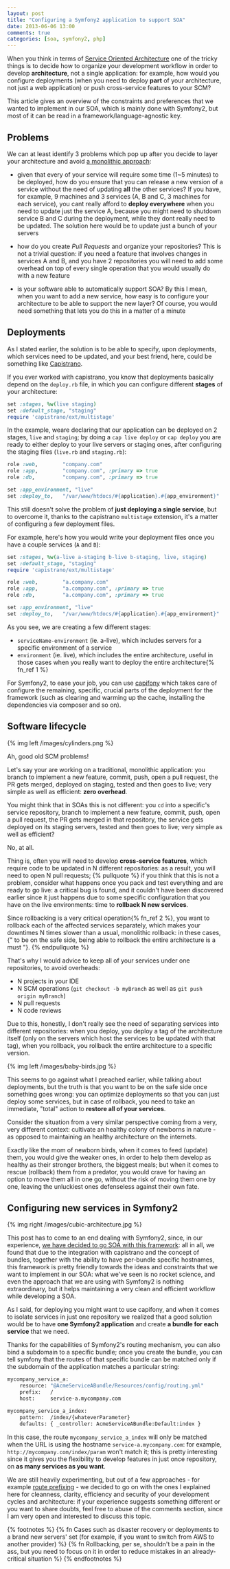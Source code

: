 ```yaml
---
layout: post
title: "Configuring a Symfony2 application to support SOA"
date: 2013-06-06 13:00
comments: true
categories: [soa, symfony2, php]
---
```


When you think in terms of
[Service Oriented Architecture](/refactoring-your-architecture-go-for-soa/)
one of the tricky things is to decide
how to organize your development workflow
in order to develop **architecture**,
not a single application: for example, how would
you configure deployments (when you need
to deploy **part** of your architecture, not
just a web application) or push cross-service
features to your SCM?

<!-- more -->

This article gives an overview of the constraints
and preferences that we wanted to implement
in our SOA, which is mainly done with Symfony2,
but most of it can be read in a
framework/language-agnostic key.

## Problems

We can at least identify 3 problems which pop
up after you decide to layer your architecture
and avoid [a monolithic approach](http://www.slideshare.net/odino/the-rocket-internet-experience-phptostart-2013-in-turin/103):

* given that every of your service will require
some time (1~5 minutes) to be deployed, how do you
ensure that you can release a new version of a service
without the need of updating **all** the other
services?
If you have, for example, 9 machines and 3 services
(A, B and C, 3 machines for each service),
you cant really afford to **deploy everywhere**
when you need to update just the service A, because
you might need to shutdown service B and C during the
deployment, while they dont really need to be updated.
The solution here would be to update just a bunch of
your servers

* how do you create *Pull Requests* and organize your
repositories? This is not a trivial question: if you
need a feature that involves changes in services A and B,
and you have 2 repositories you will need to add some
overhead on top of every single operation that you
would usually do with a new feature

* is your software able to automatically support SOA?
By this I mean, when you want to add a new service,
how easy is to configure your architecture to be able
to support the new layer? Of course, you would need
something that lets you do this in a matter of a minute

## Deployments

As I stated earlier, the solution is to be able
to specify, upon deployments, which services need
to be updated, and your best friend, here, could
be something like [Capistrano](https://github.com/capistrano/capistrano).

If you ever worked with capistrano, you know
that deployments basically depend on the `deploy.rb` file,
in which you can configure different **stages** of your
architecture:

``` ruby
set :stages, %w(live staging)
set :default_stage, "staging"
require 'capistrano/ext/multistage'
```

In the example, weare declaring that our application
can be deployed on 2 stages, `live` and `staging`; by doing a
`cap live deploy` or `cap deploy` you are ready to either deploy to your live
servers or staging ones, after configuring the staging
files (`live.rb` and `staging.rb`):

``` ruby An example live.rb
role :web,        "company.com"
role :app,        "company.com", :primary => true
role :db,         "company.com", :primary => true

set :app_environment, "live"
set :deploy_to,   "/var/www/htdocs/#{application}.#{app_environment}"
```

This still doesn't solve the problem of
**just deploying a single service**, but to
overcome it, thanks to the capistrano `multistage`
extension, it's a matter of configuring a few deployment
files.

For example, here's how you would write your deployment
files once you have a couple services (`A` and `B`):

``` ruby deploy.rb
set :stages, %w(a-live a-staging b-live b-staging, live, staging)
set :default_stage, "staging"
require 'capistrano/ext/multistage'
```

``` ruby a-live.rb
role :web,        "a.company.com"
role :app,        "a.company.com", :primary => true
role :db,         "a.company.com", :primary => true

set :app_environment, "live"
set :deploy_to,   "/var/www/htdocs/#{application}.#{app_environment}"
```

As you see, we are creating a few different stages:

* `serviceName-environment` (ie. a-live), which includes servers for a
specific environment of a service
* `environment` (ie. live), which includes the entire architecture,
useful in those cases when you really want to deploy
the entire architecture{% fn_ref 1 %}

For Symfony2, to ease your job, you can use
[capifony](http://capifony.org/) which takes
care of configure the remaining,
specific, crucial parts of the deployment for the
framework (such as clearing and warming up the cache,
installing the dependencies via composer and so on).

## Software lifecycle

{% img left /images/cylinders.png %}

Ah, good old SCM problems!

Let's say your are working on a traditional, monolithic application:
you branch to implement a new feature, commit, push, open
a pull request, the PR gets merged, deployed on staging, tested and
then goes to live; very simple as well as efficient:
**zero overhead**.

You might think that in SOAs this is not different: you `cd` into a
specific's service repository, branch to
implement a new feature, commit, push, open
a pull request, the PR gets merged in that repository, the service gets deployed
on its staging servers, tested and then goes to live;
very simple as well as efficient?

No, at all.

Thing is, often you will need to develop **cross-service
features**, which require code to be updated in N different
repositories: as a result, you will need to open N pull requests;
{% pullquote %}
if you think that this is not a problem, consider what happens
once you pack and test everything and are ready to go live:
a critical bug is found, and it couldn't have been discovered
earlier since it just happens due to some specific configuration
that you have on the live environments: time to **rollback N new services**.

Since rollbacking is a very critical operation{% fn_ref 2 %}, you
want to rollback each of the affected services separately, which makes your
downtimes N times slower than a usual, monolithic rollback: in these
cases, {" to be on the safe side, being able to rollback the
entire architecture is a must "}.
{% endpullquote %}

That's why I would advice to keep all of your services under
one repositories, to avoid overheads:

* N projects in your IDE
* N SCM operations (`git checkout -b myBranch` as well as `git push origin myBranch`)
* N pull requests
* N code reviews

Due to this, honestly, I don't really see the need of separating services
into different repositories: when you deploy, you deploy a tag of the architecture
itself (only on the servers which host the services to be updated with that tag),
when you rollback, you rollback the entire architecture to a specific
version.

{% img left /images/baby-birds.jpg %}

This seems to go against what I preached earlier, while talking
about deployments, but the truth is that you want to be on the safe side
once something goes wrong: you can optimize deployments so that you can
just deploy some services, but in case of rollback, you need to take an
immediate, "total" action to **restore all of your services**.

Consider the situation from a very similar perspective coming
from a very, very different context: cultivate an healthy colony of newborns
in nature - as opposed to maintaining an healthy architecture on the internets.

Exactly like the mom of newborn birds, when it comes to feed (update)
them, you would give the weaker ones, in order to help them develop as healthy
as their stronger brothers, the biggest meals; but when it comes
to rescue (rollback) them from a predator, you would crave for having an
option to move them all in one go, without the risk of moving them one by
one, leaving the unluckiest ones defenseless against their own fate.

## Configuring new services in Symfony2

{% img right /images/cubic-architecture.jpg %}

This post has to come to an end dealing with Symfony2,
since, in our experience,
[we have decided to go SOA with this framework](/why-we-choose-symfony2-over-any-other-php-framework/):
all in all, we found that due to the integration with capistrano
and the concept of bundles, together with the ability to have
per-bundle specific hostnames, this framework is pretty friendly
towards the ideas and constraints that we want to implement in
our SOA: what we've seen is no rocket science, and even
the approach that we are using with Symfony2 is nothing
extraordinary, but it helps maintaining a very clean and
efficient workflow while developing a SOA.

As I said, for deploying you might want to use capifony,
and when it comes to isolate services in just one repository
we realized that a good solution would be to have **one
Symfony2 application** and create **a bundle for each service**
that we need.

Thanks for the capabilities of Symfony2's routing
mechanism, you can also bind a subdomain to a specific
bundle; once you create the bundle, you can tell symfony
that the routes of that specific bundle can be matched only
if the subdomain of the application matches a particular
string:

``` bash app/config/routing.yml
mycompany_service_a:
    resource: "@AcmeServiceABundle/Resources/config/routing.yml"
    prefix:   /
    host:     service-a.mycompany.com
```

``` bash src/Acme/ServiceABundle/Resources/config/routing.yml
mycompany_service_a_index:
    pattern:  /index/{whateverParameter}
    defaults: { _controller: AcmeServiceABundle:Default:index }
```

In this case, the route `mycompany_service_a_index` will only
be matched when the URL is using the hostname
`service-a.mycompany.com`: for example, `http://mycompany.com/index/param`
won't match it; this is pretty interesting since it gives you the
flexibility to develop features in just once repository, on
**as many services as you want**.

We are still heavily experimenting, but out of a few approaches - 
for example [route prefixing](http://symfony.com/doc/2.0/book/routing.html#prefixing-imported-routes) -
we decided to go on with the ones I explained here for cleanness,
clarity, efficiency and security of your development cycles
and architecture: if your experience suggests something different
or you want to share doubts, feel free to abuse of the comments
section, since I am very open and interested to discuss this topic.

{% footnotes %}
	{% fn Cases such as disaster recovery or deployments to a brand new servers' set (for example, if you want to switch from AWS to another provider) %}
	{% fn Rollbacking, per se, shouldn't be a pain in the ass, but you need to focus on it in order to reduce mistakes in an already-critical situation %}
{% endfootnotes %}